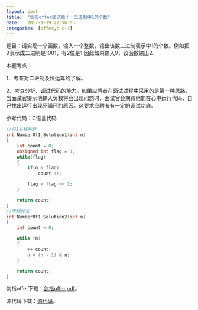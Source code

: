 ```yaml
---
layout:	post
title:	"剑指offer面试题十：二进制中1的个数"
date:	2017-1-19 22:56:03
categories:	[offer,c c++]
---
```


题目：请实现一个函数，输入一个整数，输出该数二进制表示中1的个数。例如把9表示成二进制是1001，有2位是1.因此如果输入9，该函数输出2.

本题考点：

1、考查对二进制及位运算的了解。

2、考查分析、调试代码的能力。如果应聘者在面试过程中采用的是第一种思路，当面试官提示他输入负数将会出现问题时，面试官会期待他能在心中运行代码，自己找出运行出现死循环的原因。这要求应聘者有一定的调试功底。

参考代码：C语言代码

```c
//将1右移判断
int NumberOf1_Solution1(int n)
{
    int count = 0;
    unsigned int flag = 1;
    while(flag)
    {
        if(n & flag)
            count ++;

        flag = flag << 1;
    }

    return count;
}
//常规解法
int NumberOf1_Solution2(int n)
{
    int count = 0;

    while (n)
    {
        ++ count;
        n = (n - 1) & n;
    }

    return count;
}
```

剑指offer下载：[剑指offer.pdf](https://raw.githubusercontent.com/cofire/cofire.github.io/master/source/剑指offer.pdf "剑指offer.pdf")。

源代码下载：[源代码](https://raw.githubusercontent.com/cofire/cofire.github.io/master/source/剑指offer源代码.zip "剑指offer源代码")。